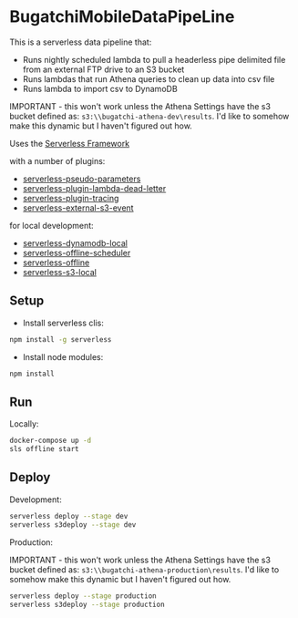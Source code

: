 # BugatchiMobileDataPipeLine

This is a serverless data pipeline that:

- Runs nightly scheduled lambda to pull a headerless pipe delimited file from an external FTP drive to an S3 bucket
- Runs lambdas that run Athena queries to clean up data into csv file
- Runs lambda to import csv to DynamoDB

IMPORTANT - this won't work unless the Athena Settings have the s3 bucket defined as: `s3:\\bugatchi-athena-dev\results`. I'd like to somehow make this dynamic but I haven't figured out how.

Uses the [Serverless Framework](https://serverless.com/)
 
   with a number of plugins:
   - [serverless-pseudo-parameters](https://github.com/svdgraaf/serverless-pseudo-parameters)
   - [serverless-plugin-lambda-dead-letter](https://github.com/gmetzker/serverless-plugin-lambda-dead-letter)
   - [serverless-plugin-tracing](https://github.com/alex-murashkin/serverless-plugin-tracing)
   - [serverless-external-s3-event](https://github.com/matt-filion/serverless-external-s3-event)
  
   for local development:
   - [serverless-dynamodb-local](https://github.com/99xt/serverless-dynamodb-local)
   - [serverless-offline-scheduler](https://github.com/ajmath/serverless-offline-scheduler)
   - [serverless-offline](https://github.com/dherault/serverless-offline)
   - [serverless-s3-local](https://github.com/ar90n/serverless-s3-local)

## Setup

- Install serverless clis:

```bash
npm install -g serverless
```
- Install node modules:

```bash
npm install
```

## Run

Locally:

```bash
docker-compose up -d
sls offline start 
```

## Deploy

Development:

```bash
serverless deploy --stage dev
serverless s3deploy --stage dev
```

Production:

IMPORTANT - this won't work unless the Athena Settings have the s3 bucket defined as: `s3:\\bugatchi-athena-production\results`. I'd like to somehow make this dynamic but I haven't figured out how.

```bash
serverless deploy --stage production
serverless s3deploy --stage production

```
